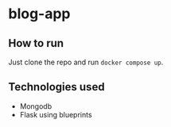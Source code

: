 # blog-app

## How to run
Just clone the repo and run `docker compose up`.

## Technologies used
- Mongodb
- Flask using blueprints
